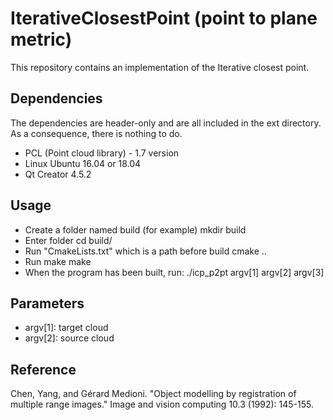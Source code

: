 # IterativeClosestPoint (point to plane metric) #

This repository contains an implementation of the Iterative closest point. 

## Dependencies ##

The dependencies are header-only and are all included in the ext directory. As a consequence, there is nothing to do.

* PCL (Point cloud library) - 1.7 version
* Linux Ubuntu 16.04 or 18.04
* Qt Creator 4.5.2

## Usage ##

* Create a folder named build (for example)
mkdir build
* Enter folder
cd build/
* Run "CmakeLists.txt" which is a path before build
cmake ..
* Run make
make
* When the program has been built, run: 
./icp_p2pt argv[1] argv[2] argv[3]

## Parameters ##
* argv[1]: target cloud
* argv[2]: source cloud
## Reference ##

Chen, Yang, and Gérard Medioni. "Object modelling by registration of multiple range images." 
Image and vision computing 10.3 (1992): 145-155.
